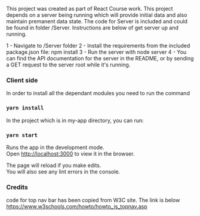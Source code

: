 This project was created as part of React Course work. This project  depends on a server being running 
which will provide initial data and also maintain premanent data state. The code for Server is included
and could be found in folder /Server. Instructions are below of get server up and running.

1 - Navigate to /Server folder
2 - Install the requirements from the included package.json file: npm install
3 - Run the server with node server
4 - You can find the API documentation for the server in the README, or by sending a GET request to the server root while it's running.

### Client side 

In order to install all the dependant modules you need to run the command 

### `yarn install`

In the project which is in my-app directory, you can run:

### `yarn start`

Runs the app in the development mode.<br>
Open [http://localhost:3000](http://localhost:3000) to view it in the browser.

The page will reload if you make edits.<br>
You will also see any lint errors in the console.


### Credits
code for top nav bar has been copied from W3C site. The link is below 
https://www.w3schools.com/howto/howto_js_topnav.asp







